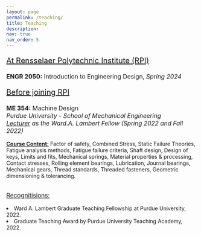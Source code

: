 ```yaml
---
layout: page
permalink: /teaching/
title: Teaching
description:  
nav: true
nav_order: 5
---
```


 <p style="font-size: 20px;">  <u>At Rensselaer Polytechnic Institute (RPI) </u><br> 


<p style="font-size: 16px;"> <b>ENGR 2050:</b> Introduction to Engineering Design,     <i> Spring 2024 </i>


<p style="font-size: 20px;">  <u>Before joining RPI</u><br>


<p style="font-size: 16px;"> <b>ME 354:</b> Machine Design<br> <i>Purdue University - School of Mechanical Engineering <br> <u>Lecturer</u> as the Ward.A. Lambert Fellow (Spring 2022 and Fall 2022) </i> <br></p>

 <u><b>Course Content:</b></u> Factor of safety, Combined Stress, Static Failure Theories, Fatigue analysis methods, Fatigue failure criteria, Shaft design, Design of keys, Limits and fits, Mechanical springs, Material properties & processing, Contact stresses, Rolling element bearings, Lubrication, Journal bearings, Mechanical gears, Thread standards, Threaded fasteners, Geometric dimensioning & tolerancing. 
 <br>
 <br>
  <p style="font-size: 16px;"> <u>Recognitisions:</u> 
 <li>Ward A. Lambert Graduate Teaching Fellowship at Purdue University, 2022.
</li> 
<li>Graduate Teaching Award by Purdue University Teaching Academy, 2022.
</li>  

